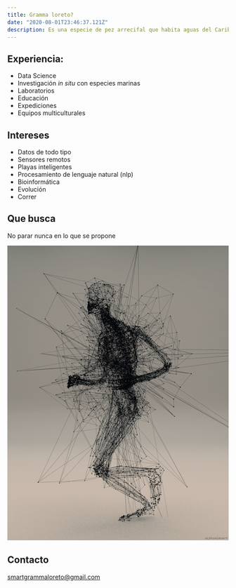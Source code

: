 ```yaml
---
title: Gramma loreto?
date: "2020-08-01T23:46:37.121Z"
description: Es una especie de pez arrecifal que habita aguas del Caribe colombiano.
---
```


## Experiencia:

- Data Science
- Investigación *in situ* con especies marinas
- Laboratorios
- Educación
- Expediciones
- Equipos multiculturales

## Intereses

- Datos de todo tipo
- Sensores remotos
- Playas inteligentes
- Procesamiento de lenguaje natural (nlp)
- Bioinformática
- Evolución
- Correr

## Que busca 

No parar nunca en lo que se propone

![](inteligence.gif)


## Contacto

smartgrammaloreto@gmail.com









